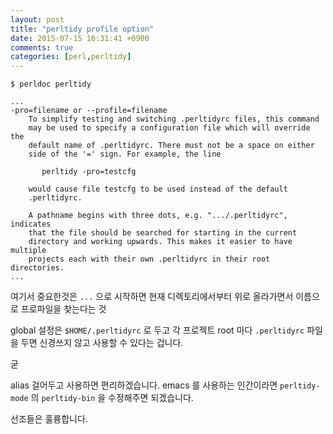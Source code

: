 ```yaml
---
layout: post
title: "perltidy profile option"
date: 2015-07-15 16:31:41 +0900
comments: true
categories: [perl,perltidy]
---
```


    $ perldoc perltidy

    ...
    -pro=filename or --profile=filename
        To simplify testing and switching .perltidyrc files, this command
        may be used to specify a configuration file which will override the
        default name of .perltidyrc. There must not be a space on either
        side of the '=' sign. For example, the line

           perltidy -pro=testcfg

        would cause file testcfg to be used instead of the default
        .perltidyrc.

        A pathname begins with three dots, e.g. ".../.perltidyrc", indicates
        that the file should be searched for starting in the current
        directory and working upwards. This makes it easier to have multiple
        projects each with their own .perltidyrc in their root directories.
    ...

여기서 중요한것은 `...` 으로 시작하면 현재 디렉토리에서부터 위로
올라가면서 이름으로 프로파일을 찾는다는 것

global 설정은 `$HOME/.perltidyrc` 로 두고 각 프로젝트 root 마다
`.perltidyrc` 파일을 두면 신경쓰지 않고 사용할 수 있다는 겁니다.

굳

alias 걸어두고 사용하면 편리하겠습니다.
emacs 를 사용하는 인간이라면 `perltidy-mode` 의 `perltidy-bin` 을
수정해주면 되겠습니다.

선조들은 훌륭합니다.
